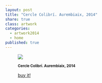 ```yaml
---
layout: post
title: "Cercle Colibrí. Aurembiaix, 2014"
share: true
class: artwork
categories:
  - artwork2014
  - home
published: true
---
```


<figure class="text-center">
	<img src="http://www.inpocketart.com/wp-content/uploads/2014/07/1-cercle-colibri-aurembiaix-2014-watermark.jpg">
	<figcaption>
		<p><small><strong>Cercle Colibrí. Aurembiaix, 2014</strong></small></p>
		<p><a href="http://www.inpocketart.com/product/cercle-colibri-aurembiaix-2014/" class="btn btn-primary btn-lg"><i class="fa fa-credit-card"></i> buy it!</a></p>
	</figcaption>
</figure>